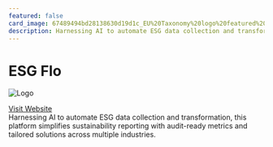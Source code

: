 ```yaml
---
featured: false
card_image: 67489494bd28138630d19d1c_EU%20Taxonomy%20logo%20featured%20image%20thumbnail.png
description: Harnessing AI to automate ESG data collection and transformation, this platform simplifies sustainability reporting with audit-ready metrics and tailored solutions across multiple industries.
---
```


# ESG Flo
<img src="67489494bd28138630d19d1c_EU%20Taxonomy%20logo%20featured%20image%20thumbnail.png" alt="Logo" style="max-width: 200px; height: auto;">

<a href="https://www.esgflo.com/blog-articles/best-esg-software-platforms">Visit Website</a>  
Harnessing AI to automate ESG data collection and transformation, this platform simplifies sustainability reporting with audit-ready metrics and tailored solutions across multiple industries.
